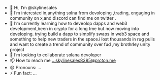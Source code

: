 - 👋 Hi, I’m @skylinesales
- 👀 I’m interested in,anything solna from devoloping ,trading, engaging in community on x,and discord can find me on twitter .
- 🌱 I’m currently learning how to deveolop dapps and web3 development,been in crypto for a long tme but now moving into developing. trying build a dapp to simplify swaps in web3 space and something to help new traders in the space.i lost thousands in rug pulls and want to create a trend of community over fud ,my brothrley unity project
- 💞️ I’m looking to collaborate solana devoloper
- 📫 How to reach me ...skylinesales8385@proton.me
- 😄 Pronouns: ...
- ⚡ Fun fact: ...

<!---
skylinesales/skylinesales is a ✨ special ✨ repository because its `README.md` (this file) appears on your GitHub profile.
You can click the Preview link to take a look at your changes.
--->
